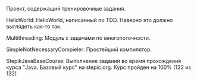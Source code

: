 Проект, содержащий тренировочные задания.

HelloWorld:
HelloWorld, написанный по TDD. Наверно это должно выглядеть как-то так.

Multithreading:
Модуль с задачами по многопоточности.

SimpleNotNecessaryCompieler:
Простейший компилятор.

StepikJavaBaseCourse:
Выполнение заданий во время прохождения курса "Java. Базовый курс" на stepic.org. Курс пройден на 100% (132 из 132)
